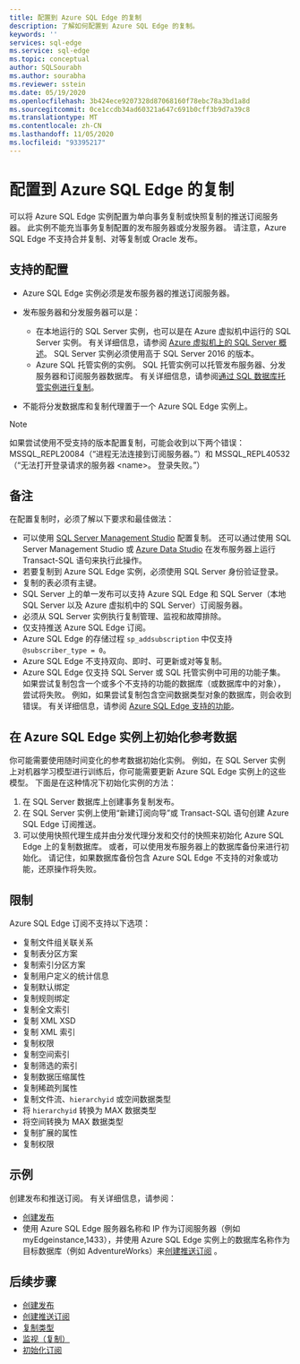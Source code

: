 ```yaml
---
title: 配置到 Azure SQL Edge 的复制
description: 了解如何配置到 Azure SQL Edge 的复制。
keywords: ''
services: sql-edge
ms.service: sql-edge
ms.topic: conceptual
author: SQLSourabh
ms.author: sourabha
ms.reviewer: sstein
ms.date: 05/19/2020
ms.openlocfilehash: 3b424ece9207328d87068160f78ebc78a3bd1a8d
ms.sourcegitcommit: 0ce1ccdb34ad60321a647c691b0cff3b9d7a39c8
ms.translationtype: MT
ms.contentlocale: zh-CN
ms.lasthandoff: 11/05/2020
ms.locfileid: "93395217"
---
```

# <a name="configure-replication-to-azure-sql-edge"></a>配置到 Azure SQL Edge 的复制 

可以将 Azure SQL Edge 实例配置为单向事务复制或快照复制的推送订阅服务器。 此实例不能充当事务复制配置的发布服务器或分发服务器。 请注意，Azure SQL Edge 不支持合并复制、对等复制或 Oracle 发布。

## <a name="supported-configurations"></a>支持的配置
  
- Azure SQL Edge 实例必须是发布服务器的推送订阅服务器。
- 发布服务器和分发服务器可以是：
   - 在本地运行的 SQL Server 实例，也可以是在 Azure 虚拟机中运行的 SQL Server 实例。 有关详细信息，请参阅 [Azure 虚拟机上的 SQL Server 概述](../azure-sql/virtual-machines/index.yml)。 SQL Server 实例必须使用高于 SQL Server 2016 的版本。
   - Azure SQL 托管实例的实例。 SQL 托管实例可以托管发布服务器、分发服务器和订阅服务器数据库。 有关详细信息，请参阅[通过 SQL 数据库托管实例进行复制](/azure/sql-database/replication-with-sql-database-managed-instance/)。

- 不能将分发数据库和复制代理置于一个 Azure SQL Edge 实例上。  

> [!NOTE]
> 如果尝试使用不受支持的版本配置复制，可能会收到以下两个错误：MSSQL_REPL20084（“进程无法连接到订阅服务器。”）和 MSSQL_REPL40532（“无法打开登录请求的服务器 \<name>。 登录失败。”）  

## <a name="remarks"></a>备注

在配置复制时，必须了解以下要求和最佳做法：

- 可以使用 [SQL Server Management Studio](/sql/ssms/download-sql-server-management-studio-ssms) 配置复制。 还可以通过使用 SQL Server Management Studio 或 [Azure Data Studio](/sql/azure-data-studio/download-azure-data-studio) 在发布服务器上运行 Transact-SQL 语句来执行此操作。
- 若要复制到 Azure SQL Edge 实例，必须使用 SQL Server 身份验证登录。
- 复制的表必须有主键。
- SQL Server 上的单一发布可以支持 Azure SQL Edge 和 SQL Server（本地 SQL Server 以及 Azure 虚拟机中的 SQL Server）订阅服务器。  
- 必须从 SQL Server 实例执行复制管理、监视和故障排除。  
- 仅支持推送 Azure SQL Edge 订阅。  
- Azure SQL Edge 的存储过程 `sp_addsubscription` 中仅支持 `@subscriber_type = 0`。  
- Azure SQL Edge 不支持双向、即时、可更新或对等复制。
- Azure SQL Edge 仅支持 SQL Server 或 SQL 托管实例中可用的功能子集。 如果尝试复制包含一个或多个不支持的功能的数据库（或数据库中的对象），尝试将失败。 例如，如果尝试复制包含空间数据类型对象的数据库，则会收到错误。 有关详细信息，请参阅 [Azure SQL Edge 支持的功能](features.md)。

## <a name="initialize-reference-data-on-an-instance-of-azure-sql-edge"></a>在 Azure SQL Edge 实例上初始化参考数据

你可能需要使用随时间变化的参考数据初始化实例。 例如，在 SQL Server 实例上对机器学习模型进行训练后，你可能需要更新 Azure SQL Edge 实例上的这些模型。 下面是在这种情况下初始化实例的方法：

1. 在 SQL Server 数据库上创建事务复制发布。  
2. 在 SQL Server 实例上使用“新建订阅向导”或 Transact-SQL 语句创建 Azure SQL Edge 订阅推送。  
3. 可以使用快照代理生成并由分发代理分发和交付的快照来初始化 Azure SQL Edge 上的复制数据库。 或者，可以使用发布服务器上的数据库备份来进行初始化。 请记住，如果数据库备份包含 Azure SQL Edge 不支持的对象或功能，还原操作将失败。

## <a name="limitations"></a>限制

Azure SQL Edge 订阅不支持以下选项：

- 复制文件组关联关系  
- 复制表分区方案  
- 复制索引分区方案  
- 复制用户定义的统计信息  
- 复制默认绑定  
- 复制规则绑定  
- 复制全文索引  
- 复制 XML XSD  
- 复制 XML 索引  
- 复制权限  
- 复制空间索引  
- 复制筛选的索引  
- 复制数据压缩属性  
- 复制稀疏列属性  
- 复制文件流、`hierarchyid` 或空间数据类型
- 将 `hierarchyid` 转换为 MAX 数据类型  
- 将空间转换为 MAX 数据类型  
- 复制扩展的属性  
- 复制权限  

## <a name="examples"></a>示例

创建发布和推送订阅。 有关详细信息，请参阅：
  
- [创建发布](/sql/relational-databases/replication/publish/create-a-publication)
- 使用 Azure SQL Edge 服务器名称和 IP 作为订阅服务器（例如 myEdgeinstance,1433），并使用 Azure SQL Edge 实例上的数据库名称作为目标数据库（例如 AdventureWorks）来[创建推送订阅](/sql/relational-databases/replication/create-a-push-subscription/) 。  

## <a name="next-steps"></a>后续步骤  

- [创建发布](/sql/relational-databases/replication/publish/create-a-publication)
- [创建推送订阅](/sql/relational-databases/replication/create-a-push-subscription/)
- [复制类型](/sql/relational-databases/replication/types-of-replication)
- [监视（复制）](/sql/relational-databases/replication/monitor/monitoring-replication)
- [初始化订阅](/sql/relational-databases/replication/initialize-a-subscription)